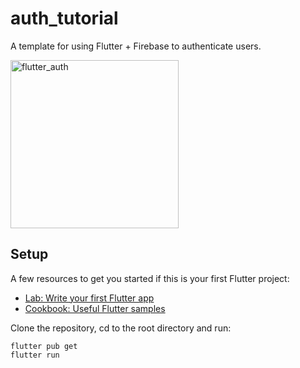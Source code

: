 # auth_tutorial

A template for using Flutter + Firebase to authenticate users.

<img width="269" alt="flutter_auth" src="https://github.com/user-attachments/assets/7fcd208d-fc1a-48c3-8926-60cb640f98ae" />

## Setup

A few resources to get you started if this is your first Flutter project:

- [Lab: Write your first Flutter app](https://docs.flutter.dev/get-started/codelab)
- [Cookbook: Useful Flutter samples](https://docs.flutter.dev/cookbook)

Clone the repository, cd to the root directory and run:

```
flutter pub get
flutter run
```
